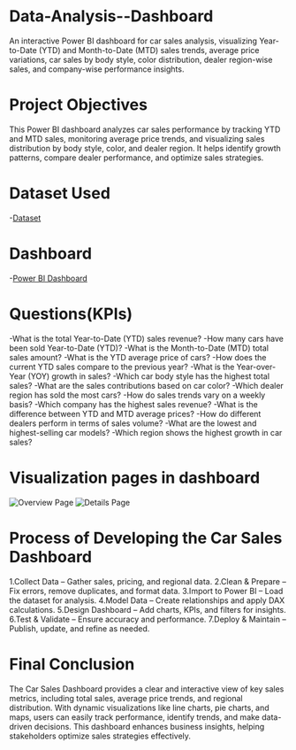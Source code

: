 # Data-Analysis--Dashboard
An interactive Power BI dashboard for car sales analysis, visualizing Year-to-Date (YTD) and Month-to-Date (MTD) sales trends, average price variations, car sales by body style, color distribution, dealer region-wise sales, and company-wise performance insights.
# Project Objectives
This Power BI dashboard analyzes car sales performance by tracking YTD and MTD sales, monitoring average price trends, and visualizing sales distribution by body style, color, and dealer region. It helps identify growth patterns, compare dealer performance, and optimize sales strategies.
# Dataset Used
-<a href="https://github.com/ImeshaNadeeshani/Data-Analysis--Dashboard/blob/main/Car%20Sales.xlsx">Dataset</a>
# Dashboard
-<a href="https://github.com/ImeshaNadeeshani/Data-Analysis--Dashboard/blob/main/Car_Sales_Project_(NEW).pbix">Power BI Dashboard</a>
# Questions(KPIs)
-What is the total Year-to-Date (YTD) sales revenue?
-How many cars have been sold Year-to-Date (YTD)?
-What is the Month-to-Date (MTD) total sales amount?
-What is the YTD average price of cars?
-How does the current YTD sales compare to the previous year?
-What is the Year-over-Year (YOY) growth in sales?
-Which car body style has the highest total sales?
-What are the sales contributions based on car color?
-Which dealer region has sold the most cars?
-How do sales trends vary on a weekly basis?
-Which company has the highest sales revenue?
-What is the difference between YTD and MTD average prices?
-How do different dealers perform in terms of sales volume?
-What are the lowest and highest-selling car models?
-Which region shows the highest growth in car sales?

# Visualization pages in dashboard

![Overview Page](https://github.com/user-attachments/assets/e99b9d6e-20b6-478b-a85a-357111f429b3)
![Details Page](https://github.com/user-attachments/assets/a06dd43a-6f86-4c79-aa68-eda479094f15)

# Process of Developing the Car Sales Dashboard

1.Collect Data – Gather sales, pricing, and regional data.
2.Clean & Prepare – Fix errors, remove duplicates, and format data.
3.Import to Power BI – Load the dataset for analysis.
4.Model Data – Create relationships and apply DAX calculations.
5.Design Dashboard – Add charts, KPIs, and filters for insights.
6.Test & Validate – Ensure accuracy and performance.
7.Deploy & Maintain – Publish, update, and refine as needed.

# Final Conclusion

The Car Sales Dashboard provides a clear and interactive view of key sales metrics, including total sales, average price trends, and regional distribution. With dynamic visualizations like line charts, pie charts, and maps, users can easily track performance, identify trends, and make data-driven decisions. This dashboard enhances business insights, helping stakeholders optimize sales strategies effectively.

